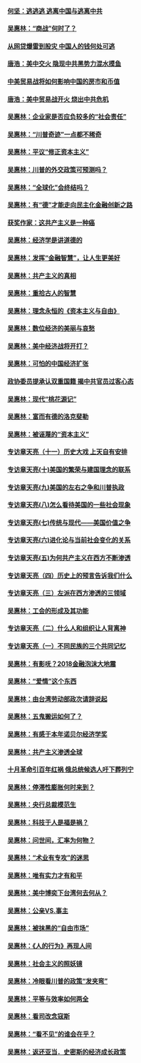 #### [何坚：逃逃逃 逃离中国与逃离中共](../pages/nsc423/n10592891.md?t=10080632) 

#### [吴惠林：“商战”何时了？](../pages/nsc423/n10573558.md?t=10080632) 

#### [从网贷爆雷到股灾 中国人的钱何处可逃](../pages/nsc423/n10572800.md?t=10080632) 

#### [唐浩：美中交火 隐现中共黑势力混水摸鱼](../pages/nsc423/n10544040.md?t=10080632) 

#### [中美贸易战将如何影响中国的房市和币值](../pages/nsc423/n10543697.md?t=10080632) 

#### [唐浩：美中贸易战开火 烧出中共危机](../pages/nsc423/n10540126.md?t=10080632) 

#### [吴惠林：企业家是否应负较多的“社会责任”](../pages/nsc423/n10535022.md?t=10080632) 

#### [吴惠林：“川普奇迹”一点都不稀奇](../pages/nsc423/n10512808.md?t=10080632) 

#### [吴惠林：平议“修正资本主义”](../pages/nsc423/n10495724.md?t=10080632) 

#### [吴惠林：川普的外交政策可预测吗？](../pages/nsc423/n10462387.md?t=10080632) 

#### [吴惠林：“全球化”会终结吗？](../pages/nsc423/n10452838.md?t=10080632) 

#### [吴惠林：有“德”才能走向民主化金融创新之路](../pages/nsc423/n10432292.md?t=10080632) 

#### [获奖作家：这共产主义是一种癌](../pages/nsc423/n10431541.md?t=10080632) 

#### [吴惠林：经济学是讲道德的](../pages/nsc423/n10398014.md?t=10080632) 

#### [吴惠林：发挥“金融智慧”，让人生更美好](../pages/nsc423/n10375019.md?t=10080632) 

#### [吴惠林：共产主义的真相](../pages/nsc423/n10351394.md?t=10080632) 

#### [吴惠林：重拾古人的智慧](../pages/nsc423/n10337691.md?t=10080632) 

#### [吴惠林：理念永恒的《资本主义与自由》](../pages/nsc423/n10316274.md?t=10080632) 

#### [吴惠林：数位经济的美丽与哀愁](../pages/nsc423/n10292946.md?t=10080632) 

#### [吴惠林：美中经济战将开打？](../pages/nsc423/n10258825.md?t=10080632) 

#### [吴惠林：可怕的中国经济扩张](../pages/nsc423/n10219147.md?t=10080632) 

#### [政协委员提承认双重国籍 揭中共官员过客心态](../pages/nsc423/n10208809.md?t=10080632) 

#### [吴惠林：现代“桃花源记”](../pages/nsc423/n10185234.md?t=10080632) 

#### [吴惠林：富而有德的洛克斐勒](../pages/nsc423/n10142264.md?t=10080632) 

#### [吴惠林：被诬蔑的“资本主义”](../pages/nsc423/n10124816.md?t=10080632) 

#### [专访章天亮（十一）历史大戏 上天自有安排](../pages/nsc423/n10094905.md?t=10080632) 

#### [专访章天亮(十)美国的繁荣与建国理念的联系](../pages/nsc423/n10094899.md?t=10080632) 

#### [专访章天亮(九)美国的左右之争和川普执政](../pages/nsc423/n10094889.md?t=10080632) 

#### [专访章天亮(八)怎么看待美国的一些社会现象](../pages/nsc423/n10094857.md?t=10080632) 

#### [专访章天亮(七)传统与现代——美国价值之争](../pages/nsc423/n10093140.md?t=10080632) 

#### [专访章天亮(六)进化论与当前社会变化的关系](../pages/nsc423/n10092036.md?t=10080632) 

#### [专访章天亮(五)为何共产主义在西方不断渗透](../pages/nsc423/n10083620.md?t=10080632) 

#### [专访章天亮（四）历史上的预言告诉我们什么](../pages/nsc423/n10083606.md?t=10080632) 

#### [专访章天亮（三）左派在西方渗透的三领域](../pages/nsc423/n10081115.md?t=10080632) 

#### [吴惠林：工会的形成及其功能](../pages/nsc423/n10080633.md?t=10080632) 

#### [专访章天亮（二）什么人和组织让人背离神](../pages/nsc423/n10076637.md?t=10080632) 

#### [专访章天亮（一）不同民族的三个共同记忆](../pages/nsc423/n10074188.md?t=10080632) 

#### [吴惠林：有影呒？2018金融泡沫大地震](../pages/nsc423/n10040534.md?t=10080632) 

#### [吴惠林：“爱情”这个东西](../pages/nsc423/n10019423.md?t=10080632) 

#### [吴惠林：由台湾劳动部政次请辞说起](../pages/nsc423/n9979679.md?t=10080632) 

#### [吴惠林：五鬼搬运如何了？](../pages/nsc423/n9925338.md?t=10080632) 

#### [吴惠林：有感于本年诺贝尔经济学奖](../pages/nsc423/n9871883.md?t=10080632) 

#### [吴惠林：共产主义渗透全球](../pages/nsc423/n9812748.md?t=10080632) 

#### [十月革命引百年红祸 俄总统候选人吁下葬列宁](../pages/nsc423/n9810182.md?t=10080632) 

#### [吴惠林：停滞性膨胀何时来到？](../pages/nsc423/n9764136.md?t=10080632) 

#### [吴惠林：央行总裁模范生](../pages/nsc423/n9728134.md?t=10080632) 

#### [吴惠林：科技于人是福是祸？](../pages/nsc423/n9672982.md?t=10080632) 

#### [吴惠林：问世间，汇率为何物？](../pages/nsc423/n9621788.md?t=10080632) 

#### [吴惠林：“术业有专攻”的迷思](../pages/nsc423/n9580363.md?t=10080632) 

#### [吴惠林：唯有实力才有和平](../pages/nsc423/n9529599.md?t=10080632) 

#### [吴惠林：美中博奕下台湾何去何从？](../pages/nsc423/n9483598.md?t=10080632) 

#### [吴惠林：公亲VS.事主](../pages/nsc423/n9425637.md?t=10080632) 

#### [吴惠林：被抹黑的“自由市场”](../pages/nsc423/n9351545.md?t=10080632) 

#### [吴惠林：《人的行为》再现人间](../pages/nsc423/n9296339.md?t=10080632) 

#### [吴惠林：社会主义的照妖镜](../pages/nsc423/n9243460.md?t=10080632) 

#### [吴惠林：冷眼看川普的政策“发夹弯”](../pages/nsc423/n9120684.md?t=10080632) 

#### [吴惠林：平等与效率如何两全](../pages/nsc423/n9075430.md?t=10080632) 

#### [吴惠林：看司改念寇斯](../pages/nsc423/n9024915.md?t=10080632) 

#### [吴惠林：“看不见”的谁会在乎？](../pages/nsc423/n8977488.md?t=10080632) 

#### [吴惠林：返还亚当．史密斯的经济成长政策](../pages/nsc423/n8931896.md?t=10080632) 


